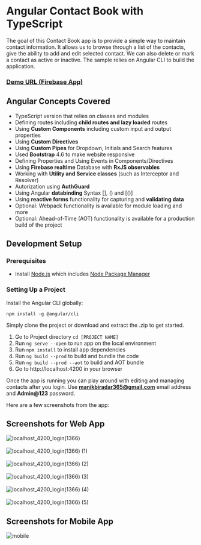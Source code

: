 # Angular Contact Book with TypeScript

The goal of this Contact Book app is to provide a simple way to maintain contact information. It allows us to browse through a list of the contacts, give the ability to add and edit selected contact. We can also delete or mark a contact as active or inactive. The sample relies on Angular CLI to build the application.

### [Demo URL (Firebase App)]


## Angular Concepts Covered

* TypeScript version that relies on classes and modules
* Defining routes including **child routes and lazy loaded** routes
* Using **Custom Components** including custom input and output properties
* Using **Custom Directives**
* Using **Custom Pipes** for Dropdown, Initials and Search features
* Used **Bootstrap** 4.6 to make website responsive
* Defining Properties and Using Events in Components/Directives
* Using **Firebase realtime** Database with **RxJS observables**
* Working with **Utility and Service classes** (such as Interceptor and Resolver)
* Autorization using **AuthGuard**
* Using Angular **databinding** Syntax [], () and [()]
* Using **reactive forms** functionality for capturing and **validating data**
* Optional: Webpack functionality is available for module loading and more
* Optional: Ahead-of-Time (AOT) functionality is available for a production build of the project


## Development Setup

### Prerequisites

- Install [Node.js] which includes [Node Package Manager][npm]

### Setting Up a Project

Install the Angular CLI globally:

```
npm install -g @angular/cli
```

Simply clone the project or download and extract the .zip to get started. 
1. Go to Project directory `cd [PROJECT NAME]`
1. Run `ng serve --open` to run app on the local environment 
1. Run `npm install` to install app dependencies
1. Run `ng build --prod` to build and bundle the code
1. Run `ng build --prod --aot` to build and AOT bundle
1. Go to http://localhost:4200 in your browser 


Once the app is running you can play around with editing and managing contacts after you login. Use **manikbiradar365@gmail.com** email address and **Admin@123** password.

Here are a few screenshots from the app:<br />

## Screenshots for Web App
![localhost_4200_login(1366)](https://user-images.githubusercontent.com/64681145/123249923-1f353480-d507-11eb-8d06-c402d69f410a.png)<br /><br />
![localhost_4200_login(1366) (1)](https://user-images.githubusercontent.com/64681145/123249928-20666180-d507-11eb-9624-86e3b2c00237.png)<br /><br />
![localhost_4200_login(1366) (2)](https://user-images.githubusercontent.com/64681145/123249930-20666180-d507-11eb-9841-0d62f618eceb.png)<br /><br />
![localhost_4200_login(1366) (3)](https://user-images.githubusercontent.com/64681145/123249932-20fef800-d507-11eb-947d-e7135fa6e2ee.png)<br /><br />
![localhost_4200_login(1366) (4)](https://user-images.githubusercontent.com/64681145/123249933-21978e80-d507-11eb-86e1-1f11444799a7.png)<br /><br />
![localhost_4200_login(1366) (5)](https://user-images.githubusercontent.com/64681145/123249934-21978e80-d507-11eb-913e-e5ca715ad48e.png)<br />




## Screenshots for Mobile App

![mobile](https://user-images.githubusercontent.com/64681145/123252210-a8e60180-d509-11eb-9da0-7b62f3b810b1.jpg)<br />

[node.js]: https://nodejs.org/
[npm]: https://www.npmjs.com/get-npm

[Demo URL (Firebase App)]: https://contact-book-4788a.firebaseapp.com/


